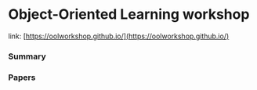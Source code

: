 # Object-Oriented Learning workshop

link: [https://oolworkshop.github.io/](https://oolworkshop.github.io/)

### Summary

### Papers